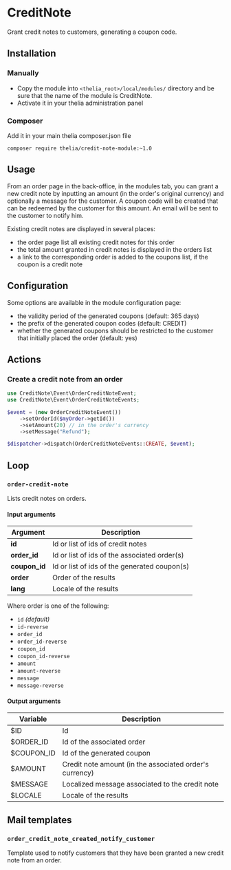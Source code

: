 # CreditNote

Grant credit notes to customers, generating a coupon code.

## Installation

### Manually

* Copy the module into ```<thelia_root>/local/modules/``` directory and be sure that the name of the module is CreditNote.
* Activate it in your thelia administration panel

### Composer

Add it in your main thelia composer.json file

```
composer require thelia/credit-note-module:~1.0
```

## Usage

From an order page in the back-office, in the modules tab, you can grant a new credit note by inputting an amount
(in the order's original currency) and optionally a message for the customer.
A coupon code will be created that can be redeemed by the customer for this amount.
An email will be sent to the customer to notify him.

Existing credit notes are displayed in several places:
 
- the order page list all existing credit notes for this order
- the total amount granted in credit notes is displayed in the orders list
- a link to the corresponding order is added to the coupons list, if the coupon is a credit note

## Configuration

Some options are available in the module configuration page:

- the validity period of the generated coupons (default: 365 days)
- the prefix of the generated coupon codes (default: CREDIT)
- whether the generated coupons should be restricted to the customer that initially placed the order (default: yes)

## Actions

### Create a credit note from an order

```PHP
use CreditNote\Event\OrderCreditNoteEvent;
use CreditNote\Event\OrderCreditNoteEvents;

$event = (new OrderCreditNoteEvent())
    ->setOrderId($myOrder->getId())
    ->setAmount(20) // in the order's currency
    ->setMessage("Refund");

$dispatcher->dispatch(OrderCreditNoteEvents::CREATE, $event);
```

## Loop

### `order-credit-note`

Lists credit notes on orders.

#### Input arguments

|Argument     |Description                                   |
|-------------|----------------------------------------------|
|**id**       | Id or list of ids of credit notes            |
|**order_id** | Id or list of ids of the associated order(s) |
|**coupon_id**| Id or list of ids of the generated coupon(s) |
|**order**    | Order of the results                         |
|**lang**     | Locale of the results                        |

Where order is one of the following:
- `id` *(default)*
- `id-reverse`
- `order_id`
- `order_id-reverse`
- `coupon_id`
- `coupon_id-reverse`
- `amount`
- `amount-reverse`
- `message`
- `message-reverse`

#### Output arguments

|Variable  |Description                                              |
|----------|---------------------------------------------------------|
|$ID       | Id                                                      |
|$ORDER_ID | Id of the associated order                              |
|$COUPON_ID| Id of the generated coupon                              |
|$AMOUNT   | Credit note amount (in the associated order's currency) |
|$MESSAGE  | Localized message associated to the credit note         |
|$LOCALE   | Locale of the results                                   |

## Mail templates

### `order_credit_note_created_notify_customer`

Template used to notify customers that they have been granted a new credit note from an order.
